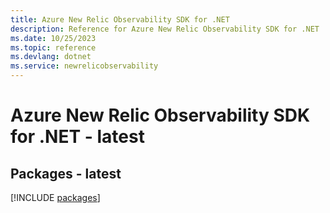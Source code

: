 ```yaml
---
title: Azure New Relic Observability SDK for .NET
description: Reference for Azure New Relic Observability SDK for .NET
ms.date: 10/25/2023
ms.topic: reference
ms.devlang: dotnet
ms.service: newrelicobservability
---
```

# Azure New Relic Observability SDK for .NET - latest
## Packages - latest
[!INCLUDE [packages](new-relic-observability-index.md)]